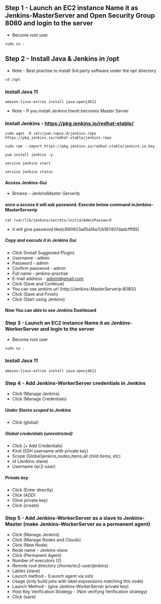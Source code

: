 ## Step 1 - Launch an EC2 instance Name it as Jenkins-MasterServer and Open Security Group 8080 and login to the server 

- Become root user 
```
sudo su - 
```
## Step 2 - Install Java & Jenkins in /opt 

- Note - Best practise to install 3rd party software under the opt directory
```
cd /opt
```
### Install Java 11

```
amazon-linux-extras install java-openjdk11
```
- Note - If you install Jenkins thenit becomes Master Server 

### Install Jenkins - https://pkg.jenkins.io/redhat-stable/

```
sudo wget -O /etc/yum.repos.d/jenkins.repo https://pkg.jenkins.io/redhat-stable/jenkins.repo
```
```
sudo rpm --import https://pkg.jenkins.io/redhat-stable/jenkins.io.key
```
```
yum install jenkins -y
```
```
service jenkins start
```
```
service jenkins status
```
#### Access Jenkins-Gui
- Browse - JenkinsMaster-ServerIp
#### once u access it will ask password. Execute below command inJenkins-MasterServerip
```
cat /var/lib/jenkins/secrets/initialAdminPassword
```
- It will give password like(c860923a65af4a7cb187407dadcfff85) 
##### Copy and execute it in Jenkins Gui

- Click (Install Suggested Plugin) 
- Username - admin 
- Password - admin
- Confirm password - admin
- Full name - jenkins-practise 
- E-mail address - admin@gmail.com
- Click (Save and Continue)
- You can see jenkins url (http://Jenkins-MasterServerip:8080/)
- Click (Save and Finish)
- Click (Start using Jenkins)

#### Now You can able to see Jenkins Dashboard

### Step 3 - Launch an EC2 instance Name it as Jenkins-WorkerServer and login to the server 

- Become root user 
```
sudo su - 
```
### Install Java 11

```
amazon-linux-extras install java-openjdk11
```

### Step 4 - Add Jenkins-WorkerServer credentials in Jenkins

- Click (Manage Jenkins) 
- Click (Manage Credentials) 
##### Under Stores scoped to Jenkins
- Click (global)
##### Global credentials (unrestricted)
- Click (+ Add Credentials) 
- Kind (SSH username with private key)
- Scope (Global(jenkins,nodes,items,all child items, etc)
- id (Jenkins-slave)
- Username (ec2-user)
##### Private key 
- Click (Enter directly)
- Click (ADD) 
- (Give private key)
- Click (create) 

### Step 5 - Add Jenkins-WorkerServer as a slave to Jenkins-Master (make Jenkins-WorkerServer as a permanent agent)
- Click (Manage Jenkins)
- Click (Manage Nodes and Clouds) 
- Click (New Node) 
- Node name - Jenkins-slave
- Click (Permanent Agent) 
- Number of executors (2)
- Remote root directory (/home/ec2-user/jenkins)
- Lables (slave) 
- Launch method - (Launch agent via ssh) 
- Usage (only build jobs with label expressions matching this node) 
- Launch Method - (give Jenkins-WorkerServer private key)
- Host Key Verification Strategy - (Non verifyng Verification strategy) 
- Click (save) 
